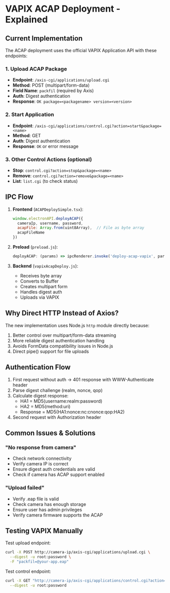 # VAPIX ACAP Deployment - Explained

## Current Implementation

The ACAP deployment uses the official VAPIX Application API with these endpoints:

### 1. Upload ACAP Package
- **Endpoint**: `/axis-cgi/applications/upload.cgi`
- **Method**: POST (multipart/form-data)
- **Field Name**: `packfil` (required by Axis)
- **Auth**: Digest authentication
- **Response**: `OK package=<packagename> version=<version>`

### 2. Start Application  
- **Endpoint**: `/axis-cgi/applications/control.cgi?action=start&package=<name>`
- **Method**: GET
- **Auth**: Digest authentication
- **Response**: `OK` or error message

### 3. Other Control Actions (optional)
- **Stop**: `control.cgi?action=stop&package=<name>`
- **Remove**: `control.cgi?action=remove&package=<name>`
- **List**: `list.cgi` (to check status)

## IPC Flow

1. **Frontend** (`ACAPDeploySimple.tsx`):
   ```javascript
   window.electronAPI.deployACAP({
     cameraIp, username, password, 
     acapFile: Array.from(uint8Array),  // File as byte array
     acapFileName
   })
   ```

2. **Preload** (`preload.js`):
   ```javascript
   deployACAP: (params) => ipcRenderer.invoke('deploy-acap-vapix', params)
   ```

3. **Backend** (`vapixAcapDeploy.js`):
   - Receives byte array
   - Converts to Buffer
   - Creates multipart form
   - Handles digest auth
   - Uploads via VAPIX

## Why Direct HTTP Instead of Axios?

The new implementation uses Node.js `http` module directly because:
1. Better control over multipart/form-data streaming
2. More reliable digest authentication handling
3. Avoids FormData compatibility issues in Node.js
4. Direct pipe() support for file uploads

## Authentication Flow

1. First request without auth → 401 response with WWW-Authenticate header
2. Parse digest challenge (realm, nonce, qop)
3. Calculate digest response:
   - HA1 = MD5(username:realm:password)
   - HA2 = MD5(method:uri)
   - Response = MD5(HA1:nonce:nc:cnonce:qop:HA2)
4. Second request with Authorization header

## Common Issues & Solutions

### "No response from camera"
- Check network connectivity
- Verify camera IP is correct
- Ensure digest auth credentials are valid
- Check if camera has ACAP support enabled

### "Upload failed"
- Verify .eap file is valid
- Check camera has enough storage
- Ensure user has admin privileges
- Verify camera firmware supports the ACAP

## Testing VAPIX Manually

Test upload endpoint:
```bash
curl -X POST http://camera-ip/axis-cgi/applications/upload.cgi \
  --digest -u root:password \
  -F "packfil=@your-app.eap"
```

Test control endpoint:
```bash
curl -X GET "http://camera-ip/axis-cgi/applications/control.cgi?action=start&package=your-app" \
  --digest -u root:password
```